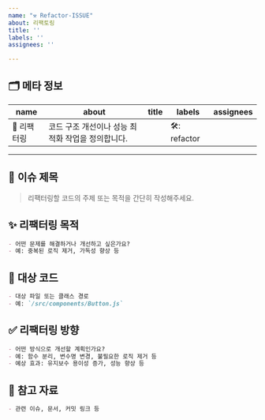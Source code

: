 ```yaml
---
name: "⚒️ Refactor-ISSUE"
about: 리팩토링
title: ''
labels: ''
assignees: ''

---
```


## 🗂️ 메타 정보

| name         | about                                     | title | labels          | assignees |
|--------------|-------------------------------------------|-------|------------------|------------|
| 🧹 리팩터링   | 코드 구조 개선이나 성능 최적화 작업을 정의합니다. |       | 🛠️: refactor    |            |

---

## 📌 이슈 제목
> 리팩터링할 코드의 주제 또는 목적을 간단히 작성해주세요.

## ✨ 리팩터링 목적
```markdown
- 어떤 문제를 해결하거나 개선하고 싶은가요?
- 예: 중복된 로직 제거, 가독성 향상 등
```

## 🔧 대상 코드
```markdown
- 대상 파일 또는 클래스 경로
- 예: `/src/components/Button.js`
```

## ✅ 리팩터링 방향
```markdown
- 어떤 방식으로 개선할 계획인가요?
- 예: 함수 분리, 변수명 변경, 불필요한 로직 제거 등
- 예상 효과: 유지보수 용이성 증가, 성능 향상 등
```

## 🧩 참고 자료
```markdown
- 관련 이슈, 문서, 커밋 링크 등
```
